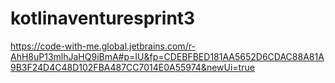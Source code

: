 # kotlinaventuresprint3
https://code-with-me.global.jetbrains.com/r-AhH8uP13mlhJaHQ9iBmA#p=IU&fp=CDEBFBED181AA5652D6CDAC88A81A9B3F24D4C48D102FBA487CC7014E0A55974&newUi=true
